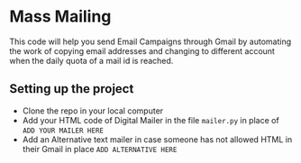 # Mass Mailing

This code will help you send Email Campaigns through Gmail by automating the work of copying email addresses and changing to different account when the daily quota of a mail id is reached.

## Setting up the project

-   Clone the repo in your local computer
-   Add your HTML code of Digital Mailer in the file `mailer.py` in place of `ADD YOUR MAILER HERE`
-   Add an Alternative text mailer in case someone has not allowed HTML in their Gmail in place `ADD ALTERNATIVE HERE`
